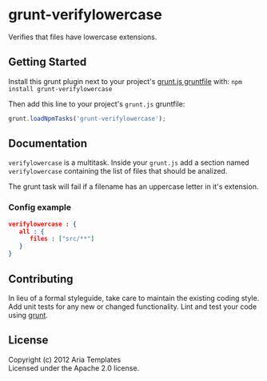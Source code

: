 # grunt-verifylowercase

Verifies that files have lowercase extensions.

## Getting Started
Install this grunt plugin next to your project's [grunt.js gruntfile][getting_started] with: `npm install grunt-verifylowercase`

Then add this line to your project's `grunt.js` gruntfile:

```javascript
grunt.loadNpmTasks('grunt-verifylowercase');
```

[grunt]: http://gruntjs.com/
[getting_started]: https://github.com/gruntjs/grunt/blob/master/docs/getting_started.md

## Documentation

`verifylowercase` is a multitask. Inside your `grunt.js` add a section named `verifylowercase` containing the list of files that should be analized.

The grunt task will fail if a filename has an uppercase letter in it's extension.

### Config example

```json
verifylowercase : {
   all : {
      files : ["src/**"]
   }
}
```

## Contributing
In lieu of a formal styleguide, take care to maintain the existing coding style. Add unit tests for any new or changed functionality. Lint and test your code using [grunt][grunt].


## License
Copyright (c) 2012 Aria Templates  
Licensed under the Apache 2.0 license.
